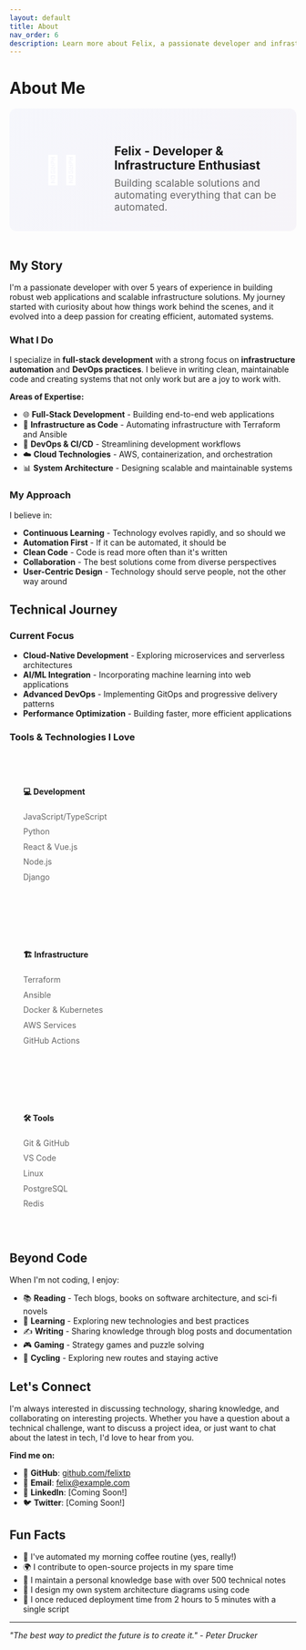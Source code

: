 ```yaml
---
layout: default
title: About
nav_order: 6
description: Learn more about Felix, a passionate developer and infrastructure enthusiast with expertise in full-stack development and DevOps.
---
```


# About Me

<div class="about-hero">
  <div class="about-avatar">
    <div class="avatar-placeholder">👨‍💻</div>
  </div>
  <div class="about-intro">
    <h2>Felix - Developer & Infrastructure Enthusiast</h2>
    <p>Building scalable solutions and automating everything that can be automated.</p>
  </div>
</div>

## My Story

I'm a passionate developer with over 5 years of experience in building robust web applications and scalable infrastructure solutions. My journey started with curiosity about how things work behind the scenes, and it evolved into a deep passion for creating efficient, automated systems.

### What I Do

I specialize in **full-stack development** with a strong focus on **infrastructure automation** and **DevOps practices**. I believe in writing clean, maintainable code and creating systems that not only work but are a joy to work with.

**Areas of Expertise:**
- 🌐 **Full-Stack Development** - Building end-to-end web applications
- 🚀 **Infrastructure as Code** - Automating infrastructure with Terraform and Ansible
- 🔧 **DevOps & CI/CD** - Streamlining development workflows
- ☁️ **Cloud Technologies** - AWS, containerization, and orchestration
- 📊 **System Architecture** - Designing scalable and maintainable systems

### My Approach

I believe in:
- **Continuous Learning** - Technology evolves rapidly, and so should we
- **Automation First** - If it can be automated, it should be
- **Clean Code** - Code is read more often than it's written
- **Collaboration** - The best solutions come from diverse perspectives
- **User-Centric Design** - Technology should serve people, not the other way around

## Technical Journey

### Current Focus
- **Cloud-Native Development** - Exploring microservices and serverless architectures
- **AI/ML Integration** - Incorporating machine learning into web applications
- **Advanced DevOps** - Implementing GitOps and progressive delivery patterns
- **Performance Optimization** - Building faster, more efficient applications

### Tools & Technologies I Love

<div class="tech-categories">
  <div class="tech-category">
    <h4>💻 Development</h4>
    <ul>
      <li>JavaScript/TypeScript</li>
      <li>Python</li>
      <li>React & Vue.js</li>
      <li>Node.js</li>
      <li>Django</li>
    </ul>
  </div>
  
  <div class="tech-category">
    <h4>🏗️ Infrastructure</h4>
    <ul>
      <li>Terraform</li>
      <li>Ansible</li>
      <li>Docker & Kubernetes</li>
      <li>AWS Services</li>
      <li>GitHub Actions</li>
    </ul>
  </div>
  
  <div class="tech-category">
    <h4>🛠️ Tools</h4>
    <ul>
      <li>Git & GitHub</li>
      <li>VS Code</li>
      <li>Linux</li>
      <li>PostgreSQL</li>
      <li>Redis</li>
    </ul>
  </div>
</div>

## Beyond Code

When I'm not coding, I enjoy:
- 📚 **Reading** - Tech blogs, books on software architecture, and sci-fi novels
- 🌱 **Learning** - Exploring new technologies and best practices
- ✍️ **Writing** - Sharing knowledge through blog posts and documentation
- 🎮 **Gaming** - Strategy games and puzzle solving
- 🚴 **Cycling** - Exploring new routes and staying active

## Let's Connect

I'm always interested in discussing technology, sharing knowledge, and collaborating on interesting projects. Whether you have a question about a technical challenge, want to discuss a project idea, or just want to chat about the latest in tech, I'd love to hear from you.

**Find me on:**
- 🐙 **GitHub**: [github.com/felixtp](https://github.com/felixtp)
- 📧 **Email**: [felix@example.com](mailto:felix@example.com)
- 💼 **LinkedIn**: [Coming Soon!]
- 🐦 **Twitter**: [Coming Soon!]

## Fun Facts

- 🎯 I've automated my morning coffee routine (yes, really!)
- 🌍 I contribute to open-source projects in my spare time
- 📖 I maintain a personal knowledge base with over 500 technical notes
- 🎨 I design my own system architecture diagrams using code
- 🚀 I once reduced deployment time from 2 hours to 5 minutes with a single script

---

*"The best way to predict the future is to create it." - Peter Drucker*

<style>
.about-hero {
  display: flex;
  align-items: center;
  gap: 2rem;
  margin-bottom: 3rem;
  padding: 2rem;
  background: linear-gradient(135deg, rgba(102, 126, 234, 0.05) 0%, rgba(118, 75, 162, 0.05) 100%);
  border-radius: 12px;
}

.about-avatar {
  flex-shrink: 0;
}

.avatar-placeholder {
  width: 120px;
  height: 120px;
  background: linear-gradient(135deg, var(--primary-color), var(--secondary-color));
  border-radius: 50%;
  display: flex;
  align-items: center;
  justify-content: center;
  font-size: 3rem;
  color: white;
}

.about-intro h2 {
  margin-bottom: 0.5rem;
  color: var(--text-color);
}

.about-intro p {
  color: #666;
  font-size: 1.1rem;
  margin: 0;
}

.tech-categories {
  display: grid;
  grid-template-columns: repeat(auto-fit, minmax(250px, 1fr));
  gap: 2rem;
  margin: 2rem 0;
}

.tech-category {
  background: var(--card-bg);
  padding: 1.5rem;
  border-radius: 8px;
  border: 1px solid var(--border-color);
}

.tech-category h4 {
  margin-bottom: 1rem;
  color: var(--primary-color);
}

.tech-category ul {
  list-style: none;
  padding: 0;
}

.tech-category li {
  padding: 0.3rem 0;
  color: #666;
  border-bottom: 1px solid var(--border-color);
}

.tech-category li:last-child {
  border-bottom: none;
}

@media (max-width: 768px) {
  .about-hero {
    flex-direction: column;
    text-align: center;
  }
  
  .avatar-placeholder {
    width: 100px;
    height: 100px;
    font-size: 2.5rem;
  }
  
  .tech-categories {
    grid-template-columns: 1fr;
  }
}
</style>
